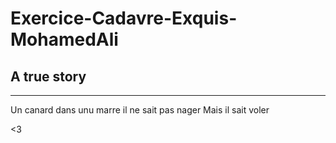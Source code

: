 # Exercice-Cadavre-Exquis-MohamedAli

## A true story
---------------

Un canard dans unu marre
il ne sait pas nager
Mais il sait voler

<3
